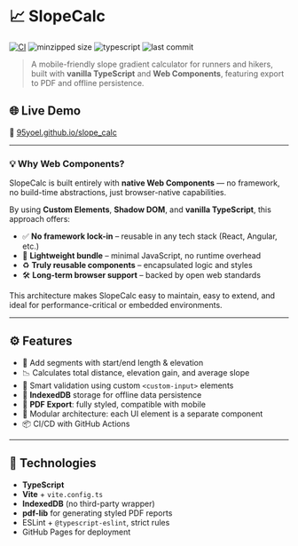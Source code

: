 
# 📈 SlopeCalc

[![CI](https://github.com/95yoel/slope_calc/actions/workflows/deploy.yml/badge.svg)](https://github.com/95yoel/slope_calc/actions/workflows/deploy.yml)
![minzipped size](https://img.shields.io/badge/minzipped%20size-~5KB-blue)
![typescript](https://img.shields.io/badge/typescript-100%25-blue)
![last commit](https://img.shields.io/github/last-commit/95yoel/slope_calc?color=limegreen)

> A mobile-friendly slope gradient calculator for runners and hikers, built with **vanilla TypeScript** and **Web Components**, featuring export to PDF and offline persistence.

## 🌐 Live Demo

🔗 [95yoel.github.io/slope_calc](https://95yoel.github.io/slope_calc/)

---

### 💡 Why Web Components?

SlopeCalc is built entirely with **native Web Components** — no framework, no build-time abstractions, just browser-native capabilities.

By using **Custom Elements**, **Shadow DOM**, and **vanilla TypeScript**, this approach offers:

- ✅ **No framework lock-in** – reusable in any tech stack (React, Angular, etc.)
- 🚀 **Lightweight bundle** – minimal JavaScript, no runtime overhead
- ♻️ **Truly reusable components** – encapsulated logic and styles
- 🛠️ **Long-term browser support** – backed by open web standards

This architecture makes SlopeCalc easy to maintain, easy to extend, and ideal for performance-critical or embedded environments.

---

## ⚙️ Features

- 📏 Add segments with start/end length & elevation
- 📉 Calculates total distance, elevation gain, and average slope
- 🧠 Smart validation using custom `<custom-input>` elements
- 💾 **IndexedDB** storage for offline data persistence
- 🧾 **PDF Export**: fully styled, compatible with mobile
- 🧩 Modular architecture: each UI element is a separate component
- 📦 CI/CD with GitHub Actions

---

## 📁 Technologies

- **TypeScript**
- **Vite** + `vite.config.ts`
- **IndexedDB** (no third-party wrapper)
- **pdf-lib** for generating styled PDF reports
- ESLint + `@typescript-eslint`, strict rules
- GitHub Pages for deployment

